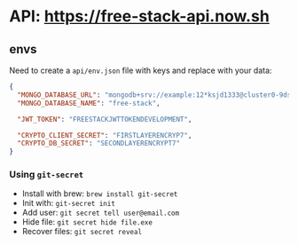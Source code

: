 # API: https://free-stack-api.now.sh

## envs

Need to create a `api/env.json` file with keys and replace with your data:

```json
{
  "MONGO_DATABASE_URL": "mongodb+srv://example:12*ksjd1333@cluster0-9dskj2.mongodb.net/teste?retryWrites=true&w=majority",
  "MONGO_DATABASE_NAME": "free-stack",

  "JWT_TOKEN": "FREESTACKJWTTOKENDEVELOPMENT",

  "CRYPTO_CLIENT_SECRET": "FIRSTLAYERENCRYP7",
  "CRYPTO_DB_SECRET": "SECONDLAYERENCRYPT7"
}
```

### Using `git-secret`

- Install with brew: `brew install git-secret`
- Init with: `git-secret init`
- Add user: `git secret tell user@email.com`
- Hide file: `git secret hide file.exe`
- Recover files: `git secret reveal`
